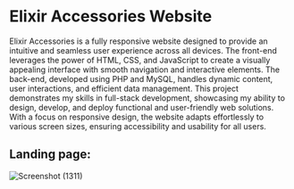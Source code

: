 # Elixir Accessories Website
Elixir Accessories is a fully responsive website designed to provide an intuitive and seamless user experience across all devices. The front-end leverages the power of HTML, CSS, and JavaScript to create a visually appealing interface with smooth navigation and interactive elements. The back-end, developed using PHP and MySQL, handles dynamic content, user interactions, and efficient data management. This project demonstrates my skills in full-stack development, showcasing my ability to design, develop, and deploy functional and user-friendly web solutions. With a focus on responsive design, the website adapts effortlessly to various screen sizes, ensuring accessibility and usability for all users.
## Landing page: 
![Screenshot (1311)](https://user-images.githubusercontent.com/83781242/224623144-5705535d-71d8-4fa3-9934-bbe1b021d6c6.png)
